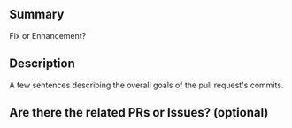 ## Summary

Fix or Enhancement?


## Description

A few sentences describing the overall goals of the pull request's commits.


## Are there the related PRs or Issues? (optional)


